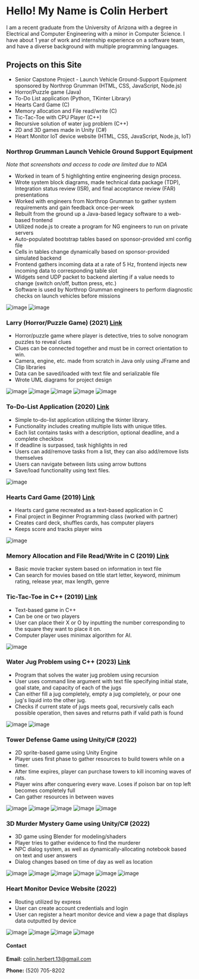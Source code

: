 # Hello! My Name is Colin Herbert

I am a recent graduate from the University of Arizona with a degree in Electrical and Computer Engineering with a minor in Computer Science. I have about 1 year of work and internship experience on a software team, and have a diverse background with multiple programming languages.

## Projects on this Site
- Senior Capstone Project - Launch Vehicle Ground-Support Equipment sponsored by Northrop Grumman (HTML, CSS, JavaScript, Node.js)
- Horror/Puzzle game (Java)
- To-Do List application (Python, TKinter Library)
- Hearts Card Game (C)
- Memory allocation and File read/write (C)
- Tic-Tac-Toe with CPU Player (C++)
- Recursive solution of water jug problem (C++)
- 2D and 3D games made in Unity (C#)
- Heart Monitor IoT device website (HTML, CSS, JavaScript, Node.js, IoT)

### Northrop Grumman Launch Vehicle Ground Support Equipment
*Note that screenshots and access to code are limited due to NDA*
- Worked in team of 5 highlighting entire engineering design process.
- Wrote system block diagrams, made technical data package (TDP), Integration status review (ISR), and final acceptance review (FAR) presentations
- Worked with engineers from Northrop Grumman to gather system requirements and gain feedback once-per-week
- Rebuilt from the ground up a Java-based legacy software to a web-based frontend
- Utilized node.js to create a program for NG engineers to run on private servers
- Auto-populated bootstrap tables based on sponsor-provided xml config file
- Cells in tables change dynamically based on sponsor-provided simulated backend
- Frontend gathers incoming data at a rate of 5 Hz, frontend injects new incoming data to corresponding table slot
- Widgets send UDP packet to backend alerting if a value needs to change (switch on/off, button press, etc.)
- Software is used by Northrop Grumman engineers to perform diagnostic checks on launch vehicles before missions

![image](https://github.com/colinherbs13/colinherbs13.github.io/assets/89946762/000d10a7-756b-4ff2-8e1b-f3d2472b6213)
![image](https://github.com/colinherbs13/colinherbs13.github.io/assets/89946762/5414966d-43d8-41b9-9137-2422e0e53b82)


### Larry (Horror/Puzzle Game) (2021) [Link](https://github.com/colinherbs13/Larry-Video-Game.git)
- Horror/puzzle game where player is detective, tries to solve nonogram puzzles to reveal clues
- Clues can be connected together and must be in correct orientation to win.
- Camera, engine, etc. made from scratch in Java only using JFrame and Clip libraries
- Data can be saved/loaded with text file and serializable file
- Wrote UML diagrams for project design

![image](https://user-images.githubusercontent.com/89946762/145727921-56191f86-9786-4f2d-8f34-e95d115a17ee.png)
![image](https://user-images.githubusercontent.com/89946762/145727948-8c335524-c238-4b6c-8cb0-91c3a3bdc62f.png)
![image](https://user-images.githubusercontent.com/89946762/145727990-a1a2cd70-7f21-4321-a99e-8878437e4815.png)
![image](https://user-images.githubusercontent.com/89946762/145727961-effe2851-fc04-4760-b324-36332e281f7d.png)
![image](https://user-images.githubusercontent.com/89946762/145728016-56fb0f05-17b6-4869-ba53-c719afabc9a4.png)

### To-Do-List Application (2020) [Link](https://github.com/colinherbs13/To-Do-List-App.git)
- Simple to-do-list application utilizing the tkinter library.
- Functionality includes creating multiple lists with unique titles.
- Each list contains tasks with a description, optional deadline, and a complete checkbox
- If deadline is surpassed, task highlights in red
- Users can add/remove tasks from a list, they can also add/remove lists themselves
- Users can navigate between lists using arrow buttons
- Save/load functionality using text files. 

![image](https://user-images.githubusercontent.com/89946762/145727674-71c93e06-a195-4a12-baff-c70dfc2294e4.png)

### Hearts Card Game (2019) [Link](https://github.com/colinherbs13/Hearts-Card-Game.git)
- Hearts card game recreated as a text-based application in C
- Final project in Beginner Programming class (worked with partner)
- Creates card deck, shuffles cards, has computer players 
- Keeps score and tracks player wins

![image](https://user-images.githubusercontent.com/89946762/145727863-b95b469b-3338-411c-aa6c-b8b1106912e8.png)

### Memory Allocation and File Read/Write in C (2019) [Link](https://github.com/colinherbs13/Movie-Database.git)
- Basic movie tracker system based on information in text file
- Can search for movies based on title start letter, keyword, minimum rating, release year, max length, genre

### Tic-Tac-Toe in C++ (2019) [Link](https://github.com/colinherbs13/Text-Based-Game-Collection.git)
- Text-based game in C++
- Can be one or two players
- User can place their X or O by inputting the number corresponding to the square they want to place it on.
- Computer player uses minimax algorithm for AI.

![image](https://user-images.githubusercontent.com/89946762/145728130-991995b6-e8cc-446f-ae8e-0d9c5b680ba9.png)

### Water Jug Problem using C++ (2023) [Link](https://github.com/colinherbs13/Waterjug-Problem.git)
- Program that solves the water jug problem using recursion
- User uses command line argument with text file specifying initial state, goal state, and capacity of each of the jugs
- Can either fill a jug completely, empty a jug completely, or pour one jug's liquid into the other jug.
- Checks if current state of jugs meets goal, recursively calls each possible operation, then saves and returns path if valid path is found

![image](https://github.com/colinherbs13/colinherbs13.github.io/assets/89946762/11b19f93-e8f9-4b8c-a122-53994266c0c8)
![image](https://github.com/colinherbs13/colinherbs13.github.io/assets/89946762/12b6f716-ae92-41e4-82ea-e981d96a02dc)

### Tower Defense Game using Unity/C# (2022)
- 2D sprite-based game using Unity Engine
- Player uses first phase to gather resources to build towers while on a timer.
- After time expires, player can purchase towers to kill incoming waves of rats.
- Player wins after conquering every wave. Loses if poison bar on top left becomes completely full
- Can gather resources in between waves

![image](https://github.com/colinherbs13/colinherbs13.github.io/assets/89946762/9c713ecc-c1dc-4e49-a425-5ef28cc539c3)
![image](https://github.com/colinherbs13/colinherbs13.github.io/assets/89946762/beb40848-3191-450e-b601-c8045fc68884)
![image](https://github.com/colinherbs13/colinherbs13.github.io/assets/89946762/031e2991-93c3-4ae1-ad54-77e5594402ad)
![image](https://github.com/colinherbs13/colinherbs13.github.io/assets/89946762/c33faa81-19e9-4290-93fa-d6a86d977243)
![image](https://github.com/colinherbs13/colinherbs13.github.io/assets/89946762/a7d1098f-4060-4272-a838-1b2e6ae723dd)

### 3D Murder Mystery Game using Unity/C# (2022)
- 3D game using Blender for modeling/shaders
- Player tries to gather evidence to find the murderer
- NPC dialog system, as well as dynamically-allocating notebook based on text and user answers
- Dialog changes based on time of day as well as location

![image](https://github.com/colinherbs13/colinherbs13.github.io/assets/89946762/7a8d1549-1759-41ae-9352-c68bbe5faf61)
![image](https://github.com/colinherbs13/colinherbs13.github.io/assets/89946762/82a8c72e-11d6-4f4a-9b8e-3fb87a55226a)
![image](https://github.com/colinherbs13/colinherbs13.github.io/assets/89946762/500459aa-f3fc-44a8-af37-2e181c0fd424)
![image](https://github.com/colinherbs13/colinherbs13.github.io/assets/89946762/8ba3f449-cc7f-4e11-a9d2-c0df87c799a6)
![image](https://github.com/colinherbs13/colinherbs13.github.io/assets/89946762/921e4278-6526-4e90-86a2-c8388fa3f3ec)
![image](https://github.com/colinherbs13/colinherbs13.github.io/assets/89946762/2c811699-5121-4a46-a6ac-e4892e73d310)

### Heart Monitor Device Website (2022) 
- Routing utilized by express
- User can create account credentials and login
- User can register a heart monitor device and view a page that displays data outputted by device

![image](https://github.com/colinherbs13/colinherbs13.github.io/assets/89946762/aaed606a-a08d-4d8e-922b-48f25a6addcc)
![image](https://github.com/colinherbs13/colinherbs13.github.io/assets/89946762/290a7ea8-5898-4b91-9727-c34dc714ae21)
![image](https://github.com/colinherbs13/colinherbs13.github.io/assets/89946762/179c3ed9-a5ba-4020-b92c-5e9281db9904)
![image](https://github.com/colinherbs13/colinherbs13.github.io/assets/89946762/5d513a64-0a5a-464c-a7c8-0a106983612f)


#### Contact
**Email:** colin.herbert.13@gmail.com

**Phone:** (520) 705-8202
